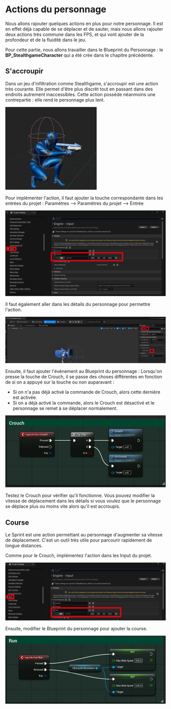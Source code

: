 # Actions du personnage 

Nous allons rajouter quelques actions en plus pour notre personnage. Il est en effet déjà capable de se déplacer et de sauter, mais nous allons rajouter deux actions très commune dans les FPS, et qui vont ajouter de la profondeur et de la fluidité dans le jeu.

Pour cette partie, nous allons travailler dans le Blueprint du Personnage : le **BP_StealthgameCharacter** qui a été crée dans le chapitre précédente.

## S'accroupir

Dans un jeu d'infiltration comme Stealthgame, s'accroupir est une action très courante. Elle permet d'être plus discrèt tout en passant dans des endroits autrement inaccessibles. Cette action possède néanmoins une contrepartie : elle rend le personnage plus lent.

![image 1](https://github.com/g404-code-gaming/Stealthgame/blob/main/image/4_actionperso_1.JPG)

Pour implémenter l'action, il faut ajouter la touche correspondante dans les entrées du projet : Paramètres --> Paramètres du projet --> Entrée

![image 2](https://github.com/g404-code-gaming/Stealthgame/blob/main/image/4_actionperso_2.JPG)

Il faut également aller dans les détails du personnage pour permettre l'action.

![image 3](https://github.com/g404-code-gaming/Stealthgame/blob/main/image/4_actionperso_3.JPG)

Ensuite, il faut ajouter l'évènement au Blueprint du personnage : 
Lorsqu'on presse la touche de Crouch, il se passe des choses différentes en fonction de si on a appuyé sur la touche ou non auparavant : 
  - Si on n'a pas déjà activé la commande de Crouch, alors cette dernière est activée.
  - Si on a déjà activé la commande, alors le Crouch est désactivé et le personnage se remet à se déplacer normalement.

![image 4](https://github.com/g404-code-gaming/Stealthgame/blob/main/image/4_actionperso_4.JPG)

Testez le Crouch pour vérifier qu'il fonctionne. Vous pouvez modifier la vitesse de déplacement dans les détails si vous voulez que le personnage se déplace plus ou moins vite alors qu'il est accroupis.

## Course 

Le Sprint est une action permettant au personnage d'augmenter sa vitesse de déplacement. C'est un outil très utile pour parcourir rapidement de longue distances.

Comme pour le Crouch, implémentez l'action dans les Input du projet.

![image 5](https://github.com/g404-code-gaming/Stealthgame/blob/main/image/4_actionperso_5.JPG)

Ensuite, modifier le Blueprint du personnage pour ajouter la course. 

![image 6](https://github.com/g404-code-gaming/Stealthgame/blob/main/image/4_actionperso_6.JPG)



